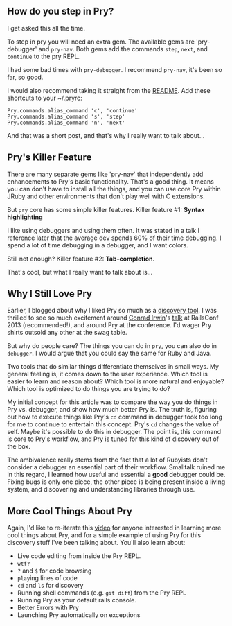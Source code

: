 ## How do you step in Pry?

I get asked this all the time.

To step in pry you will need an extra gem. The available gems are 'pry-debugger' and `pry-nav`. Both gems add the commands `step`, `next`, and `continue` to the pry REPL. 

I had some bad times with `pry-debugger`. I recommend `pry-nav`, it's been so far, so good. 

I would also recommend taking it straight from the [README](https://github.com/nixme/pry-nav). Add these shortcuts to your ~/.pryrc:

    Pry.commands.alias_command 'c', 'continue'
    Pry.commands.alias_command 's', 'step'
    Pry.commands.alias_command 'n', 'next'

And that was a short post, and that's why I really want to talk about…

## Pry's Killer Feature

There are many separate gems like 'pry-nav' that independently add enhancements to Pry's basic functionality. That's a good thing. It means you can don't have to install all the things, and you can use core Pry within JRuby and other environments that don't play well with C extensions.

But `pry` core has some simple killer features. Killer feature #1: **Syntax highlighting**

I like using debuggers and using them often. It was stated in a talk I reference later that the average dev spends 60% of their time debugging. I spend a lot of time debugging in a debugger, and I want colors.

Still not enough? Killer feature #2: **Tab-completion**.

That's cool, but what I really want to talk about is…

## Why I Still Love Pry 

Earlier, I blogged about why I liked Pry so much as a [discovery tool](http://gaslight.co/blog/pryme-time). I was thrilled to see so much excitement around [Conrad Irwin](https://twitter.com/conradirwin)'s [talk](http://www.youtube.com/watch?v=jDXsEzOHb2M) at RailsConf 2013 (recommended!), and around Pry at the conference. I'd wager Pry shirts outsold any other at the swag table.

But why do people care? The things you can do in `pry`, you can also do in `debugger`. I would argue that you could say the same for Ruby and Java.

Two tools that do similar things differentiate themselves in small ways. My general feeling is, it comes down to the user experience. Which tool is easier to learn and reason about? Which tool is more natural and enjoyable? Which tool is optimized to do things you are trying to do?

My initial concept for this article was to compare the way you do things in Pry vs. debugger, and show how much better Pry is. The truth is, figuring out how to execute things like Pry's `cd` command in debugger took too long for me to continue to entertain this concept. Pry's `cd` changes the value of self. Maybe it's possible to do this in debugger. The point is, this command is core to Pry's workflow, and Pry is tuned for this kind of discovery out of the box.

The ambivalence really stems from the fact that a lot of Rubyists don't consider a debugger an essential part of their workflow. Smalltalk ruined me in this regard, I learned how useful and essential a **good** debugger could be. Fixing bugs is only one piece, the other piece is being present inside a living system, and discovering and understanding libraries through use.
 
## More Cool Things About Pry

 Again, I'd like to re-iterate this [video](http://www.youtube.com/watch?v=jDXsEzOHb2M) for anyone interested in learning more cool things about Pry, and for a simple example of using Pry for this discovery stuff I've been talking about. You'll also learn about:

 - Live code editing from inside the Pry REPL. 
 - `wtf?`
 - `?` and `$` for code browsing 
 - `play`ing lines of code
 - `cd` and `ls` for discovery
 - Running shell commands (e.g. `git diff`) from the Pry REPL
 - Running Pry as your default rails console.
 - Better Errors with Pry
 - Launching Pry automatically on exceptions
